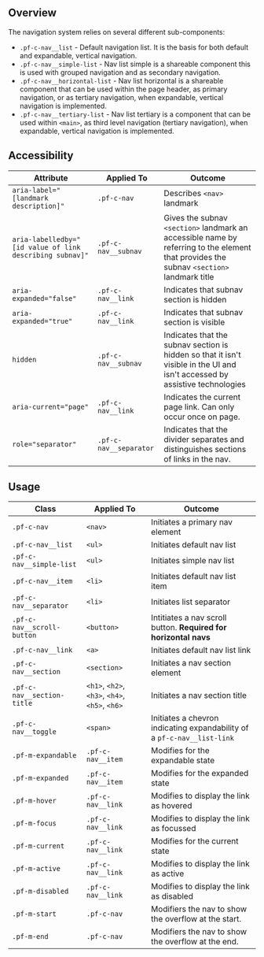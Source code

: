 ## Overview

The navigation system relies on several different sub-components: 

* `.pf-c-nav__list` - Default navigation list. It is the basis for both default and expandable, vertical navigation.
* `.pf-c-nav__simple-list` - Nav list simple is a shareable component this is used with grouped navigation and as secondary navigation.
* `.pf-c-nav__horizontal-list` - Nav list horizontal is a shareable component that can be used within the page header, as primary navigation, or as tertiary navigation, when expandable, vertical navigation is implemented.
* `.pf-c-nav__tertiary-list` - Nav list tertiary is a component that can be used within `<main>`, as third level navigation (tertiary navigation), when expandable, vertical navigation is implemented.

## Accessibility

| Attribute | Applied To | Outcome |
| -- | -- | -- |
| `aria-label="[landmark description]"` | `.pf-c-nav` |  Describes `<nav>` landmark |
| `aria-labelledby="[id value of link describing subnav]"` | `.pf-c-nav__subnav` |  Gives the subnav `<section>` landmark an accessible name by referring to the element that provides the subnav `<section>` landmark title |
| `aria-expanded="false"` | `.pf-c-nav__link` |  Indicates that subnav section is hidden |
| `aria-expanded="true"` | `.pf-c-nav__link` |  Indicates that subnav section is visible |
| `hidden` | `.pf-c-nav__subnav` |  Indicates that the subnav section is hidden so that it isn't visible in the UI and isn't accessed by assistive technologies |
| `aria-current="page"` | `.pf-c-nav__link` |  Indicates the current page link. Can only occur once on page. |
| `role="separator"` | `.pf-c-nav__separator` |  Indicates that the divider separates and distinguishes sections of links in the nav. |


## Usage

| Class | Applied To | Outcome |
| -- | -- | -- |
| `.pf-c-nav` | `<nav>` | Initiates a primary nav element |
| `.pf-c-nav__list` | `<ul>` | Initiates default nav list |
| `.pf-c-nav__simple-list` | `<ul>` | Initiates simple nav list |
| `.pf-c-nav__item` | `<li>` | Initiates default nav list item |
| `.pf-c-nav__separator` | `<li>` | Initiates list separator |
| `.pf-c-nav__scroll-button` | `<button>` | Intitiates a nav scroll button. **Required for horizontal navs** |
| `.pf-c-nav__link` | `<a>` | Initiates default nav list link |
| `.pf-c-nav__section` | `<section>` | Initiates a nav section element |
| `.pf-c-nav__section-title` | `<h1>`, `<h2>`, `<h3>`, `<h4>`, `<h5>`, `<h6>` | Initiates a nav section title |
| `.pf-c-nav__toggle` | `<span>` | Initiates a chevron indicating expandability of a `pf-c-nav__list-link` |
| `.pf-m-expandable` | `.pf-c-nav__item` | Modifies for the expandable state |
| `.pf-m-expanded` | `.pf-c-nav__item` | Modifies for the expanded state |
| `.pf-m-hover` | `.pf-c-nav__link` | Modifies to display the link as hovered |
| `.pf-m-focus` | `.pf-c-nav__link` | Modifies to display the link as focussed |
| `.pf-m-current` | `.pf-c-nav__link` | Modifies for the current state |
| `.pf-m-active` | `.pf-c-nav__link` | Modifies to display the link as active |
| `.pf-m-disabled` | `.pf-c-nav__link` | Modifies to display the link as disabled |
| `.pf-m-start` | `.pf-c-nav` | Modifiers the nav to show the overflow at the start. |
| `.pf-m-end` | `.pf-c-nav` | Modifiers the nav to show the overflow at the end. |
